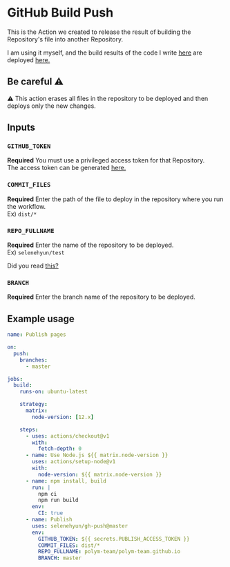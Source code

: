 # GitHub Build Push
This is the Action we created to release the result of building the Repository's file into another Repository.

I am using it myself, and the build results of the code I write [here](https://github.com/polym-team/official-site) are deployed [here.](https://github.com/polym-team/polym-team.github.io)

## **Be careful** ⚠️
⚠️ This action erases all files in the repository to be deployed and then deploys only the new changes.

## Inputs
### `GITHUB_TOKEN`
**Required**
You must use a privileged access token for that Repository.<br />
The access token can be generated [here.](https://github.com/settings/tokens)

### `COMMIT_FILES`
**Required**
Enter the path of the file to deploy in the repository where you run the workflow.<br />
Ex) `dist/*`

### `REPO_FULLNAME`
**Required**
Enter the name of the repository to be deployed.<br />
Ex) `selenehyun/test`

Did you read [this?](./#be-careful-%EF%B8%8F)

### `BRANCH`
**Required**
Enter the branch name of the repository to be deployed.

## Example usage
```yml
name: Publish pages

on:
  push:
    branches:
      - master

jobs:
  build:
    runs-on: ubuntu-latest

    strategy:
      matrix:
        node-version: [12.x]

    steps:
      - uses: actions/checkout@v1
        with:
          fetch-depth: 0
      - name: Use Node.js ${{ matrix.node-version }}
        uses: actions/setup-node@v1
        with:
          node-version: ${{ matrix.node-version }}
      - name: npm install, build
        run: |
          npm ci
          npm run build
        env:
          CI: true
      - name: Publish
        uses: selenehyun/gh-push@master
        env:
          GITHUB_TOKEN: ${{ secrets.PUBLISH_ACCESS_TOKEN }}
          COMMIT_FILES: dist/*
          REPO_FULLNAME: polym-team/polym-team.github.io
          BRANCH: master
```
